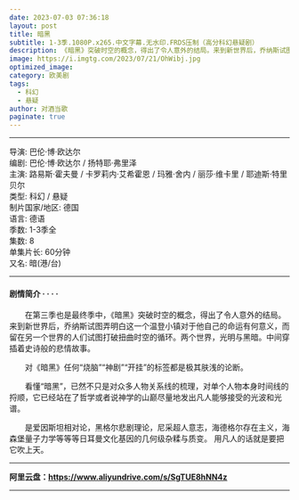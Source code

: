 ```yaml
---
date: 2023-07-03 07:36:18
layout: post
title: 暗黑
subtitle: 1-3季.1080P.x265.中文字幕.无水印.FRDS压制（高分科幻悬疑剧）
description: 《暗黑》突破时空的概念，得出了令人意外的结局。来到新世界后，乔纳斯试图弄明白这一个温登小镇对于他自己的命运有何意义，而留在另一个世界的人们试图打破扭曲时空的循环...
image: https://i.imgtg.com/2023/07/21/OhWibj.jpg
optimized_image: 
category: 欧美剧
tags:
  - 科幻
  - 悬疑 
author: 对酒当歌
paginate: true
---
```


---

导演: 巴伦·博·欧达尔  
编剧: 巴伦·博·欧达尔 / 扬特耶·弗里泽  
主演: 路易斯·霍夫曼 / 卡罗莉内·艾希霍恩 / 玛雅·舍内 / 丽莎·维卡里 / 耶迪斯·特里贝尔  
类型: 科幻 / 悬疑  
制片国家/地区: 德国  
语言: 德语  
季数: 1-3季全  
集数: 8  
单集片长: 60分钟  
又名: 暗(港/台)  

---

#### 剧情简介 · · · ·

　　在第三季也是最终季中，《暗黑》突破时空的概念，得出了令人意外的结局。来到新世界后，乔纳斯试图弄明白这一个温登小镇对于他自己的命运有何意义，而留在另一个世界的人们试图打破扭曲时空的循环。两个世界，光明与黑暗。中间穿插着史诗般的悲情故事。

　　对《暗黑》任何“烧脑”“神剧”“开挂”的标签都是极其肤浅的论断。

　　看懂“暗黑”，已然不只是对众多人物关系线的梳理，对单个人物本身时间线的捋顺，它已经站在了哲学或者说神学的山巅尽量地发出凡人能够接受的光波和光谱。

　　是爱因斯坦相对论，黑格尔悲剧理论，尼采超人意志，海德格尔存在主义，海森堡量子力学等等等日耳曼文化基因的几何级杂糅与质变。 用凡人的话就是要把它吹上天。

---

**阿里云盘：<https://www.aliyundrive.com/s/SgTUE8hNN4z>**

---
